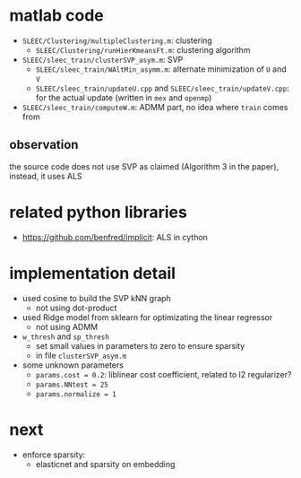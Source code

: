 # matlab code

- `SLEEC/Clustering/multipleClustering.m`: clustering
  - `SLEEC/Clustering/runHierKmeansFt.m`: clustering algorithm
- `SLEEC/sleec_train/clusterSVP_asym.m`: SVP 
  - `SLEEC/sleec_train/WAltMin_asymm.m`: alternate minimization of `U` and `V`
  - `SLEEC/sleec_train/updateU.cpp` and `SLEEC/sleec_train/updateV.cpp`: for the actual update (written in `mex` and `openmp`) 
- `SLEEC/sleec_train/computeW.m`: ADMM part, no idea where `train` comes from

## observation

the source code does not use SVP as claimed (Algorithm 3 in the paper), 
instead, it uses ALS

# related python libraries

- https://github.com/benfred/implicit: ALS in cython


# implementation detail

- used cosine to build the SVP kNN graph
  - not using dot-product
- used Ridge model from sklearn  for optimizating the linear regressor
  - not using ADMM
- `w_thresh` and `sp_thresh`
  - set small values in parameters to zero to ensure sparsity
  - in file `clusterSVP_asym.m`
- some unknown parameters
  - `params.cost = 0.2`: liblinear cost coefficient, related to l2 regularizer?
  - `params.NNtest = 25`
  - `params.normalize = 1`

# next

- enforce sparsity:
  - elasticnet and sparsity on embedding